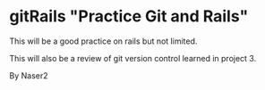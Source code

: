 # gitRails "Practice Git and Rails"

This will be a good practice on rails but not limited.

This will also be a review of git version control learned in project 3.

By Naser2
